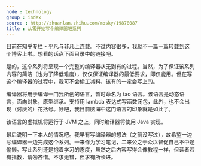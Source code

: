 ```yaml
---
node : technology
group : index
source : http://zhuanlan.zhihu.com/mosky/19878087
title : 从零开始写个编译器吧系列
---
```


目前在知乎专栏 - 平凡与非凡上连载。不过内容很多，我就不一篇一篇转载到这个博客上啦。想看的话点下面目录中的链接吧。

是的，这个系列将呈现一个完整的编译器从无到有的过程。当然，为了保证该系列内容的简洁（也为了降低难度），仅仅保证编译器的最低要求，即仅能用。但在写这个编译器的过程中，我可不会偷工减料，该有的一定会写上的。

编译器将用于编译一门我所创的语言，暂时命名为 tao 语言。该语言是动态语言，面向对象，原型继承。支持用 lambda 表达式写函数闭包，此外，也不会出现（讨厌的）花括号。好吧，我目前脑海中这门语言的印象就是如此了。

该语言的虚拟机将运行于 JVM 之上，同时编译器将使用 Java 实现。 

最后说明一下本人的情况吧。我早有写编译器的想法（之前没写过），故希望一边写编译器一边完成这个系列。一来作为学习笔记，二来公之于众以督促自己不中途偷懒。写此系列还是抱着学习的态度，虽然之后内容写得会像教程一样，但读者若有指教，请勿吝惜。不求无错，但求有所长进。